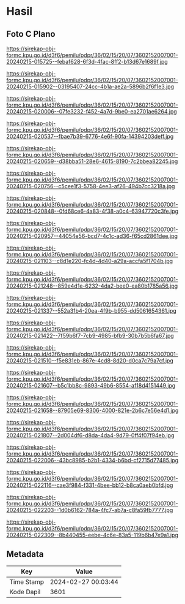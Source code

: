 # Hasil

## Foto C Plano

https://sirekap-obj-formc.kpu.go.id/d3f6/pemilu/pdpr/36/02/15/20/07/3602152007001-20240215-015725--febaf628-6f3d-4fac-8ff2-b13d67e1689f.jpg

https://sirekap-obj-formc.kpu.go.id/d3f6/pemilu/pdpr/36/02/15/20/07/3602152007001-20240215-015902--03195407-24cc-4b1a-ae2a-5896b2f6f1e3.jpg

https://sirekap-obj-formc.kpu.go.id/d3f6/pemilu/pdpr/36/02/15/20/07/3602152007001-20240215-020006--07fe3232-f452-4a7d-9be0-ea2701ae6264.jpg

https://sirekap-obj-formc.kpu.go.id/d3f6/pemilu/pdpr/36/02/15/20/07/3602152007001-20240215-020537--fbae7b39-6776-4e6f-90fa-14394203deff.jpg

https://sirekap-obj-formc.kpu.go.id/d3f6/pemilu/pdpr/36/02/15/20/07/3602152007001-20240215-020659--d38bba51-28e6-4615-8190-7c2bbea82245.jpg

https://sirekap-obj-formc.kpu.go.id/d3f6/pemilu/pdpr/36/02/15/20/07/3602152007001-20240215-020756--c5cee1f3-5758-4ee3-af26-494b7cc3218a.jpg

https://sirekap-obj-formc.kpu.go.id/d3f6/pemilu/pdpr/36/02/15/20/07/3602152007001-20240215-020848--0fd68ce6-4a83-4f38-a0c4-63947720c3fe.jpg

https://sirekap-obj-formc.kpu.go.id/d3f6/pemilu/pdpr/36/02/15/20/07/3602152007001-20240215-020957--44054e56-bcd7-4c1c-ad36-f65cd2861dee.jpg

https://sirekap-obj-formc.kpu.go.id/d3f6/pemilu/pdpr/36/02/15/20/07/3602152007001-20240215-021103--c8d1e220-fc4d-4d40-a29a-accfa5f1704b.jpg

https://sirekap-obj-formc.kpu.go.id/d3f6/pemilu/pdpr/36/02/15/20/07/3602152007001-20240215-021248--859e4d1e-6232-4da2-bee0-ea80b1785a56.jpg

https://sirekap-obj-formc.kpu.go.id/d3f6/pemilu/pdpr/36/02/15/20/07/3602152007001-20240215-021337--552a31b4-20ea-4f9b-b955-dd5061654361.jpg

https://sirekap-obj-formc.kpu.go.id/d3f6/pemilu/pdpr/36/02/15/20/07/3602152007001-20240215-021422--7f59b6f7-7cb9-4985-bfb9-30b7b5b6fa67.jpg

https://sirekap-obj-formc.kpu.go.id/d3f6/pemilu/pdpr/36/02/15/20/07/3602152007001-20240215-021510--f5e831eb-867e-4cd8-8d20-d0ca7c79a7cf.jpg

https://sirekap-obj-formc.kpu.go.id/d3f6/pemilu/pdpr/36/02/15/20/07/3602152007001-20240215-021607--b5c1bb8c-9893-49b6-8554-af18d4151449.jpg

https://sirekap-obj-formc.kpu.go.id/d3f6/pemilu/pdpr/36/02/15/20/07/3602152007001-20240215-021658--87905e69-8306-4000-821e-2b6c7e56e4d1.jpg

https://sirekap-obj-formc.kpu.go.id/d3f6/pemilu/pdpr/36/02/15/20/07/3602152007001-20240215-021807--2d004df6-d8da-4da4-9d79-0ff4f07f94eb.jpg

https://sirekap-obj-formc.kpu.go.id/d3f6/pemilu/pdpr/36/02/15/20/07/3602152007001-20240215-022006--43bc8985-b2b1-4334-b6bd-cf2715d77485.jpg

https://sirekap-obj-formc.kpu.go.id/d3f6/pemilu/pdpr/36/02/15/20/07/3602152007001-20240215-022116--cae3f984-f331-4bee-bb12-b8ca0aeb0bfd.jpg

https://sirekap-obj-formc.kpu.go.id/d3f6/pemilu/pdpr/36/02/15/20/07/3602152007001-20240215-022203--1d0b6162-784a-4fc7-ab7a-c8fa59fb7777.jpg

https://sirekap-obj-formc.kpu.go.id/d3f6/pemilu/pdpr/36/02/15/20/07/3602152007001-20240215-022309--8b440455-eebe-4c6e-83a5-119b6b47e9a1.jpg


## Metadata

| Key        | Value               |
| ---------- | ------------------- |
| Time Stamp | 2024-02-27 00:03:44 |
| Kode Dapil | 3601                |



